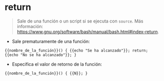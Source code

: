 # return

> Sale de una función o un script si se ejecuta con `source`.
> Más información: <https://www.gnu.org/software/bash/manual/bash.html#index-return>.

- Sale prematuramente de una función:

`{{nombre_de_la_función}}() { {{echo "Se ha alcanzado"}}; return; {{echo "No se ha alcanzado"}}; }`

- Especifica el valor de retorno de la función:

`{{nombre_de_la_función}}() { {{N}}; }`
